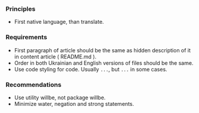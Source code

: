 ### Principles

- First native language, than translate.

### Requirements

- First paragraph of article should be the same as hidden description of it in content article ( README.md ).
- Order in both Ukrainian and English versions of files should be the same.
- Use code styling for code. Usually `...`, but <code>...</code> in some cases.

### Recommendations

- Use utility willbe, not package willbe.
- Minimize water, negation and strong statements.
